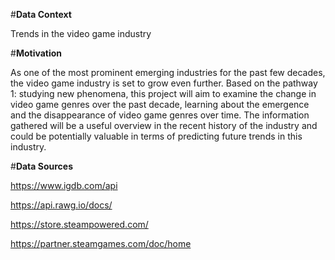 #**Data Context**

Trends in the video game industry


#**Motivation**

As one of the most prominent emerging industries for the past few decades, the video game industry is set to grow even further. 
Based on the pathway 1: studying new phenomena, this project will aim to examine the change in video game genres over the past decade, learning about the emergence 
and the disappearance of video game genres over time. The information gathered will be a useful overview in the recent history of the industry and could be potentially
valuable in terms of predicting future trends in this industry.



#**Data Sources**

https://www.igdb.com/api

https://api.rawg.io/docs/

https://store.steampowered.com/

https://partner.steamgames.com/doc/home
